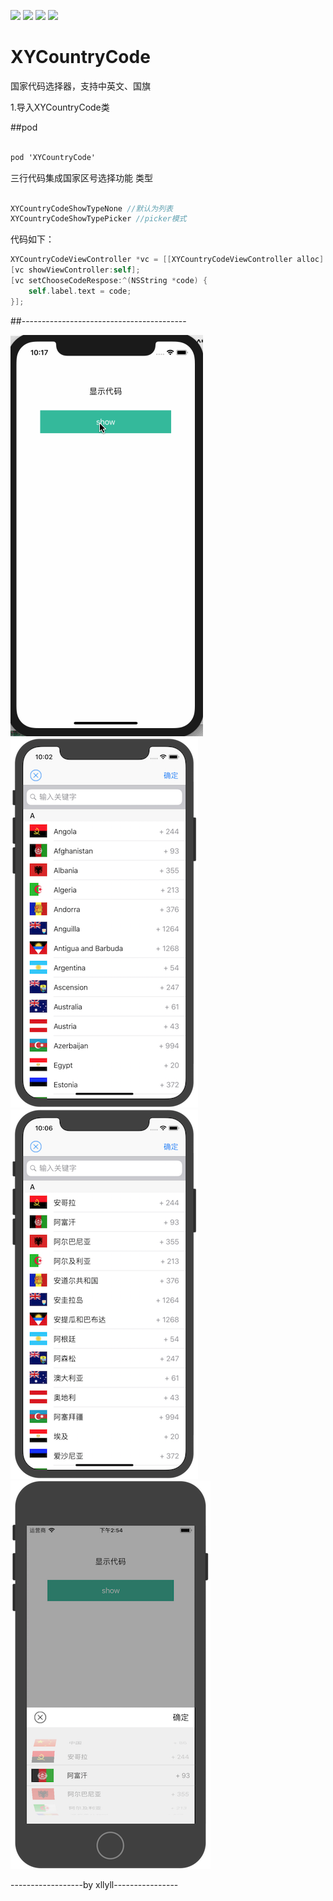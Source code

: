 ![](https://img.shields.io/badge/platform-iOS-red.svg) ![](https://img.shields.io/badge/language-Objective--C-orange.svg) ![](https://img.shields.io/cocoapods/v/XYCountryCode.svg?style=flat)
![](https://img.shields.io/badge/license-MIT%20License-brightgreen.svg)

# XYCountryCode

国家代码选择器，支持中英文、国旗


1.导入XYCountryCode类

##pod

```objective-c

pod 'XYCountryCode'

```

三行代码集成国家区号选择功能
类型
```objective-c

XYCountryCodeShowTypeNone //默认为列表
XYCountryCodeShowTypePicker //picker模式

```

代码如下：
```objective-c
XYCountryCodeViewController *vc = [[XYCountryCodeViewController alloc] initWithShowType:XYCountryCodeShowTypePicker];
[vc showViewController:self];
[vc setChooseCodeRespose:^(NSString *code) {
    self.label.text = code;
}];
```

##-----------------------------------------

![image](https://github.com/xllyll/XYCountryCode/blob/master/gif01.gif?raw=true)
![image](https://github.com/xllyll/XYCountryCode/blob/master/image2.png?raw=true)
![image](https://github.com/xllyll/XYCountryCode/blob/master/image3.png?raw=true)
![image](https://github.com/xllyll/XYCountryCode/blob/master/image4.png?raw=true)

------------------by xllyll----------------
